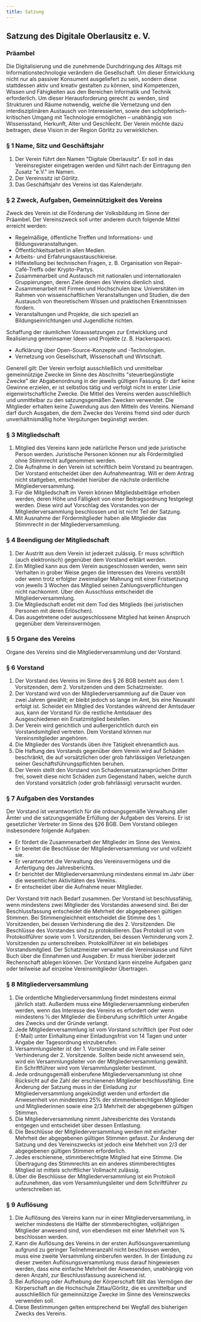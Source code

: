 ```yaml
---
title: Satzung
---
```

## Satzung des Digitale Oberlausitz e. V.

<h3 id="präambel">Präambel</h3>

Die Digitalisierung und die zunehmende Durchdringung des Alltags mit Informationstechnologie verändern die Gesellschaft. Um dieser Entwicklung nicht nur als passiver Konsument ausgeliefert zu sein, sondern diese stattdessen aktiv und kreativ gestalten zu können, sind Kompetenzen, Wissen und Fähigkeiten aus den Bereichen Informatik und Technik erforderlich.
Um dieser Herausforderung gerecht zu werden, sind Strukturen und Räume notwendig, welche die Vernetzung und den interdisziplinären Austausch von Interessierten, sowie den schöpferisch-kritischen Umgang mit Technologie ermöglichen – unabhängig von Wissensstand, Herkunft, Alter und Geschlecht.
Der Verein möchte dazu beitragen, diese Vision in der Region Görlitz zu verwirklichen.

<h3 id="1">§ 1 Name, Sitz und Geschäftsjahr</h3>

1.  Der Verein führt den Namen "Digitale Oberlausitz". Er soll in das Vereinsregister eingetragen werden und führt nach der Eintragung den Zusatz "e.V." im Namen.
2.  Der Vereinssitz ist Görlitz.
3.  Das Geschäftsjahr des Vereins ist das Kalenderjahr.

<h3 id="2">§ 2 Zweck, Aufgaben, Gemeinnützigkeit des Vereins</h3>

Zweck des Verein ist die Förderung der Volksbildung im Sinne der Präambel. Der Vereinszweck soll unter anderem durch folgende Mittel erreicht werden:

*   Regelmäßige, öffentliche Treffen und Informations- und Bildungsveranstaltungen.
*   Öffentlichkeitsarbeit in allen Medien.
*   Arbeits- und Erfahrungsaustauschkreise.
*   Hilfestellung bei technischen Fragen, z. B. Organisation von Repair-Café-Treffs oder Krypto-Partys.
*   Zusammenarbeit und Austausch mit nationalen und internationalen Gruppierungen, deren Ziele denen des Vereins dienlich sind.
*   Zusammenarbeit mit Firmen und Hochschulen bzw. Universitäten im Rahmen von wissenschaftlichen Veranstaltungen und Studien, die den Austausch von theoretischem Wissen und praktischen Erkenntnissen fördern.
*   Veranstaltungen und Projekte, die sich speziell an Bildungseinrichtungen und Jugendliche richten.

Schaffung der räumlichen Voraussetzungen zur Entwicklung und Realisierung gemeinsamer Ideen und Projekte (z. B. Hackerspace).

*   Aufklärung über Open-Source-Konzepte und -Technologien.
*   Vernetzung von Gesellschaft, Wissenschaft und Wirtschaft.

Generell gilt: Der Verein verfolgt ausschließlich und unmittelbar gemeinnützige Zwecke im Sinne des Abschnitts "steuerbegünstigte Zwecke" der Abgabenordnung in der jeweils gültigen Fassung. Er darf keine Gewinne erzielen, er ist selbstlos tätig und verfolgt nicht in erster Linie eigenwirtschaftliche Zwecke. Die Mittel des Vereins werden ausschließlich und unmittelbar zu den satzungsgemäßen Zwecken verwendet. Die Mitglieder erhalten keine Zuwendung aus den Mitteln des Vereins. Niemand darf durch Ausgaben, die dem Zwecke des Vereins fremd sind oder durch unverhältnismäßig hohe Vergütungen begünstigt werden.

<h3 id="3">§ 3 Mitgliedschaft</h3>

1.  Mitglied des Vereins kann jede natürliche Person und jede juristische Person werden. Juristische Personen können nur als Fördermitglied ohne Stimmrecht aufgenommen werden.
2.  Die Aufnahme in den Verein ist schriftlich beim Vorstand zu beantragen. Der Vorstand entscheidet über den Aufnahmeantrag. Will er dem Antrag nicht stattgeben, entscheidet hierüber die nächste ordentliche Mitgliederversammlung.
3.  Für die Mitgliedschaft im Verein können Mitgliedsbeiträge erhoben werden, deren Höhe und Fälligkeit von einer Beitragsordnung festgelegt werden. Diese wird auf Vorschlag des Vorstandes von der Mitgliederversammlung beschlossen und ist nicht Teil der Satzung.
4.  Mit Ausnahme der Fördermitglieder haben alle Mitglieder das Stimmrecht in der Mitgliederversammlung.

<h3 id="4">§ 4 Beendigung der Mitgliedschaft</h3>

1.  Der Austritt aus dem Verein ist jederzeit zulässig. Er muss schriftlich (auch elektronisch) gegenüber dem Vorstand erklärt werden.
2.  Ein Mitglied kann aus dem Verein ausgeschlossen werden, wenn sein Verhalten in grober Weise gegen die Interessen des Vereins verstößt oder wenn trotz erfolgter zweimaliger Mahnung mit einer Fristsetzung von jeweils 3 Wochen das Mitglied seinen Zahlungsverpflichtungen nicht nachkommt. Über den Ausschluss entscheidet die Mitgliederversammlung. 
3.  Die Mitgliedschaft endet mit dem Tod des Mitglieds (bei juristischen Personen mit deren Erlöschen).
4.  Das ausgetretene oder ausgeschlossene Mitglied hat keinen Anspruch gegenüber dem Vereinsvermögen.

<h3 id="5">§ 5 Organe des Vereins</h3>

Organe des Vereins sind die Mitgliederversammlung und der Vorstand.

<h3 id="6">§ 6 Vorstand</h3>

1.  Der Vorstand des Vereins im Sinne des § 26 BGB besteht aus dem 1. Vorsitzenden, dem 2. Vorsitzenden und dem Schatzmeister.
2.  Der Vorstand wird von der Mitgliederversammlung auf die Dauer von zwei Jahren gewählt; er bleibt jedoch so lange im Amt, bis eine Neuwahl erfolgt ist. Scheidet ein Mitglied des Vorstandes während der Amtsdauer aus, kann der Vorstand für die restliche Amtsdauer des Ausgeschiedenen ein Ersatzmitglied bestellen.
3.  Der Verein wird gerichtlich und außergerichtlich durch ein Vorstandsmitglied vertreten. Dem Vorstand können nur Vereinsmitglieder angehören.
4.  Die Mitglieder des Vorstands üben ihre Tätigkeit ehrenamtlich aus.
5.  Die Haftung des Vorstands gegenüber dem Verein wird auf Schäden beschränkt, die auf vorsätzlichen oder grob fahrlässigen Verletzungen seiner Geschäftsführungspflichten beruhen.
6.  Der Verein stellt den Vorstand von Schadensersatzansprüchen Dritter frei, soweit diese nicht Schäden zum Gegenstand haben, welche durch den Vorstand vorsätzlich (oder grob fahrlässig) verursacht wurden.

<h3 id="7">§ 7 Aufgaben des Vorstandes</h3>

Der Vorstand ist verantwortlich für die ordnungsgemäße Verwaltung aller Ämter und die
satzungsgemäße Erfüllung der Aufgaben des Vereins. Er ist gesetzlicher Vertreter im Sinne des §26 BGB.
Dem Vorstand obliegen insbesondere folgende Aufgaben:

*   Er fördert die Zusammenarbeit der Mitglieder im Sinne des Vereins.
*   Er bereitet die Beschlüsse der Mitgliederversammlung vor und vollzieht sie.
*   Er verantwortet die Verwaltung des Vereinsvermögens und die Anfertigung des Jahresberichts.
*   Er berichtet der Mitgliederversammlung mindestens einmal im Jahr über die wesentlichen Aktivitäten des Vereins.
*   Er entscheidet über die Aufnahme neuer Mitglieder.

Der Vorstand tritt nach Bedarf zusammen. Der Vorstand ist beschlussfähig, wenn mindestens zwei Mitglieder des Vorstandes anwesend sind. Bei der Beschlussfassung entscheidet die Mehrheit der abgegebenen gültigen Stimmen. Bei Stimmengleichheit entscheidet die Stimme des 1. Vorsitzenden, bei dessen Verhinderung die des 2. Vorsitzenden.
Die Beschlüsse des Vorstandes sind zu protokollieren. Das Protokoll ist vom Protokollführer
sowie vom 1. Vorsitzenden, bei dessen Verhinderung vom 2. Vorsitzenden zu unterschreiben. Protokollführer ist ein beliebiges Vorstandsmitglied.
Der Schatzmeister verwaltet die Vereinskasse und führt Buch über die Einnahmen und
Ausgaben. Er muss hierüber jederzeit Rechenschaft ablegen können.
Der Vorstand kann einzelne Aufgaben ganz oder teilweise auf einzelne Vereinsmitglieder
Übertragen.

<h3 id="8">§ 8 Mitgliederversammlung</h3>

1.  Die ordentliche Mitgliederversammlung findet mindestens einmal jährlich statt. Außerdem muss eine Mitgliederversammlung einberufen werden, wenn das Interesse des Vereins es erfordert oder wenn mindestens 1⁄5 der Mitglieder die Einberufung schriftlich unter Angabe des Zwecks und der Gründe verlangt.
2.  Jede Mitgliederversammlung ist vom Vorstand schriftlich (per Post oder E-Mail) unter Einhaltung einer Einladungsfrist von 14 Tagen und unter Angabe der Tagesordnung einzuberufen.
3.  Versammlungsleiter ist der 1. Vorsitzende und im Falle seiner Verhinderung der 2. Vorsitzende. Sollten beide nicht anwesend sein, wird ein Versammlungsleiter von der Mitgliederversammlung gewählt. Ein Schriftführer wird vom Versammlungsleiter bestimmt.
4.  Jede ordnungsgemäß einberufene Mitgliederversammlung ist ohne Rücksicht auf die Zahl der erschienenen Mitglieder beschlussfähig. Eine Änderung der Satzung muss in der Einladung zur Mitgliederversammlung angekündigt werden und erfordert die Anwesenheit von mindestens 25% der stimmenberechtigen Mitglieder und Mitgliederinnen sowie eine 2/3 Mehrheit der abgegebenen gültigen Stimmen.
5.  Die Mitgliederversammlung nimmt Jahresberichte des Vorstands entgegen und entscheidet über dessen Entlastung.
6.  Die Beschlüsse der Mitgliederversammlung werden mit einfacher Mehrheit der abgegebenen gültigen Stimmen gefasst. Zur Änderung der Satzung und des Vereinszwecks ist jedoch eine Mehrheit von 2/3 der abgegebenen gültigen Stimmen erforderlich.
7.  Jedes erschienene, stimmberechtigte Mitglied hat eine Stimme. Die Übertragung des Stimmrechts an ein anderes stimmberechtigtes Mitglied ist mittels schriftlicher Vollmacht zulässig.
8.  Über die Beschlüsse der Mitgliederversammlung ist ein Protokoll aufzunehmen, das vom Versammlungsleiter und dem Schriftführer zu unterschreiben ist.


<h3 id="9">§ 9 Auflösung</h3>

1.  Die Auflösung des Vereins kann nur in einer Mitgliederversammlung, in welcher mindestens die Hälfte der stimmberechtigten, volljährigen Mitglieder anwesend sind, von ebendiesen mit einer Mehrheit von 3⁄4 beschlossen werden.
2.  Kann die Auflösung des Vereins in der ersten Auflösungsversammlung aufgrund zu geringer Teilnehmeranzahl nicht beschlossen werden, muss eine zweite Versammlung einberufen werden. In der Einladung zu dieser zweiten Auflösungsversammlung muss darauf hingewiesen werden, dass eine einfache Mehrheit der Anwesenden, unabhängig von deren Anzahl, zur Beschlussfassung ausreichend ist.
3.  Bei Auflösung oder Aufhebung der Körperschaft fällt das Vermögen der Körperschaft an die Hochschule Zittau/Görlitz, die es unmittelbar und ausschließlich für gemeinnützige Zwecke im Sinne des Vereinszwecks verwenden soll.
4.  Diese Bestimmungen gelten entsprechend bei Wegfall des bisherigen Zwecks des Vereins.